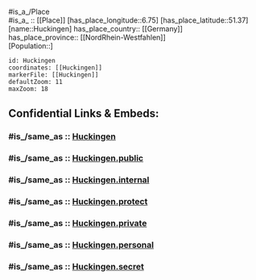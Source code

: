 ﻿---
confidential: public
isDeleted: false
location:
- 51.37
- 6.75
mapmarker: city
mapzoom:
- 7
- 12
SpocWebEntityId: 31046
tags:
- geo/City
type: City
---

#is_a_/Place  
#is_a_ :: [[Place]] 
[has_place_longitude::6.75] 
[has_place_latitude::51.37] 
[name::Huckingen] 
has_place_country:: [[Germany]]  
has_place_province:: [[NordRhein-Westfahlen]]  
[Population::] 



```leaflet
id: Huckingen
coordinates: [[Huckingen]] 
markerFile: [[Huckingen]] 
defaultZoom: 11 
maxZoom: 18
```


## Confidential Links & Embeds: 

### #is_/same_as :: [Huckingen](/_Standards/Earth/Continent/Europe/Europe~Central/Germany/Germany~West/Nordrhein-Westfalen/counties~NW/Duisburg/Huckingen.md) 

### #is_/same_as :: [Huckingen.public](/_public/Earth/Continent/Europe/Europe~Central/Germany/Germany~West/Nordrhein-Westfalen/counties~NW/Duisburg/Huckingen.public.md) 

### #is_/same_as :: [Huckingen.internal](/_internal/Earth/Continent/Europe/Europe~Central/Germany/Germany~West/Nordrhein-Westfalen/counties~NW/Duisburg/Huckingen.internal.md) 

### #is_/same_as :: [Huckingen.protect](/_protect/Earth/Continent/Europe/Europe~Central/Germany/Germany~West/Nordrhein-Westfalen/counties~NW/Duisburg/Huckingen.protect.md) 

### #is_/same_as :: [Huckingen.private](/_private/Earth/Continent/Europe/Europe~Central/Germany/Germany~West/Nordrhein-Westfalen/counties~NW/Duisburg/Huckingen.private.md) 

### #is_/same_as :: [Huckingen.personal](/_personal/Earth/Continent/Europe/Europe~Central/Germany/Germany~West/Nordrhein-Westfalen/counties~NW/Duisburg/Huckingen.personal.md) 

### #is_/same_as :: [Huckingen.secret](/_secret/Earth/Continent/Europe/Europe~Central/Germany/Germany~West/Nordrhein-Westfalen/counties~NW/Duisburg/Huckingen.secret.md)

